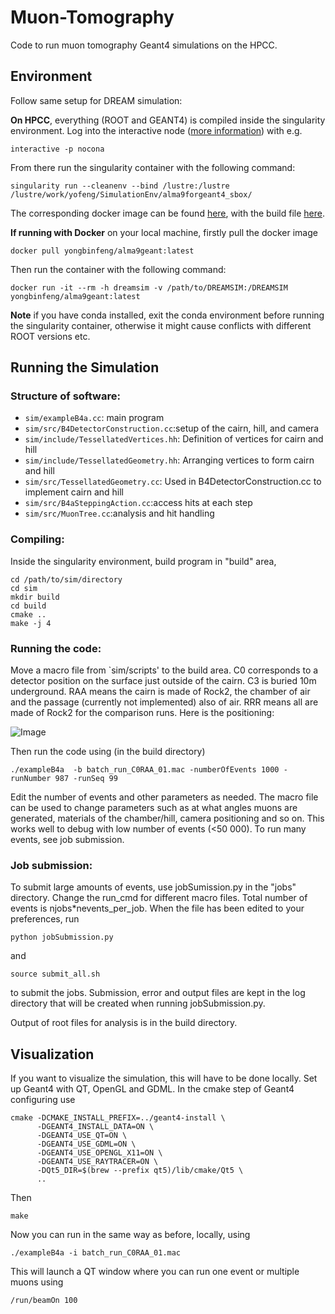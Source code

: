 # Muon-Tomography
Code to run muon tomography Geant4 simulations on the HPCC.

## Environment

Follow same setup for DREAM simulation:

**On HPCC**, everything (ROOT and GEANT4) is compiled inside the singularity environment. Log into the interactive node ([more information](https://www.depts.ttu.edu/hpcc/userguides/Job_User_Guide.pdf)) with e.g.

```
interactive -p nocona
```
From there run the singularity container with the following command:
```
singularity run --cleanenv --bind /lustre:/lustre /lustre/work/yofeng/SimulationEnv/alma9forgeant4_sbox/
```
The corresponding docker image can be found [here](https://hub.docker.com/repository/docker/yongbinfeng/alma9geant/general), with the build file [here](https://github.com/TTU-HEP/SimulationEnv).

**If running with Docker** on your local machine, firstly pull the docker image
```
docker pull yongbinfeng/alma9geant:latest
```
Then run the container with the following command:
```
docker run -it --rm -h dreamsim -v /path/to/DREAMSIM:/DREAMSIM yongbinfeng/alma9geant:latest
```
**Note** if you have conda installed, exit the conda environment before running the singularity container, otherwise it might cause conflicts with different ROOT versions etc.

## Running the Simulation

### Structure of software:

- `sim/exampleB4a.cc`: main program
- `sim/src/B4DetectorConstruction.cc`:setup of the cairn, hill, and camera
- `sim/include/TessellatedVertices.hh`: Definition of vertices for cairn and hill
- `sim/include/TessellatedGeometry.hh`: Arranging vertices to form cairn and hill
- `sim/src/TessellatedGeometry.cc`: Used in B4DetectorConstruction.cc to implement cairn and hill
- `sim/src/B4aSteppingAction.cc`:access hits at each step
- `sim/src/MuonTree.cc`:analysis and hit handling

### Compiling:

Inside the singularity environment, build program in "build" area,
```
cd /path/to/sim/directory
cd sim
mkdir build
cd build
cmake ..
make -j 4
```

### Running the code:

Move a macro file from `sim/scripts' to the build area. C0 corresponds to a detector position on the surface just outside of the cairn. C3 is buried 10m underground. RAA means the cairn is made of Rock2, the chamber of air and the passage (currently not implemented) also of air. RRR means all are made of Rock2 for the comparison runs. Here is the positioning:

![Image](https://github.com/user-attachments/assets/0442c105-2bed-488e-9482-267b1133ecee)

Then run the code using (in the build directory)

``` 
./exampleB4a  -b batch_run_C0RAA_01.mac -numberOfEvents 1000 -runNumber 987 -runSeq 99
```

Edit the number of events and other parameters as needed. The macro file can be used to change parameters such as at what angles muons are generated, materials of the chamber/hill, camera positioning and so on. This works well to debug with low number of events (<50 000). To run many events, see job submission.


### Job submission:
To submit large amounts of events, use jobSumission.py in the "jobs" directory. Change the run_cmd for different macro files. Total number of events is njobs*nevents_per_job. When the file has been edited to your preferences, run

```
python jobSubmission.py
```

and 

```
source submit_all.sh
```

to submit the jobs. Submission, error and output files are kept in the log directory that will be created when running jobSubmission.py.

Output of root files for analysis is in the build directory. 


## Visualization

If you want to visualize the simulation, this will have to be done locally. Set up Geant4 with QT, OpenGL and GDML. In the cmake step of Geant4 configuring use

```
cmake -DCMAKE_INSTALL_PREFIX=../geant4-install \
      -DGEANT4_INSTALL_DATA=ON \
      -DGEANT4_USE_QT=ON \
      -DGEANT4_USE_GDML=ON \
      -DGEANT4_USE_OPENGL_X11=ON \
      -DGEANT4_USE_RAYTRACER=ON \
      -DQt5_DIR=$(brew --prefix qt5)/lib/cmake/Qt5 \
      ..
```

Then 
```
make
```

Now you can run in the same way as before, locally, using 

```
./exampleB4a -i batch_run_C0RAA_01.mac
```

This will launch a QT window where you can run one event or multiple muons using 

```
/run/beamOn 100
```


